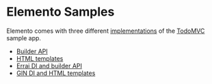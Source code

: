 # Elemento Samples

Elemento comes with three different [implementations](https://hal.github.io/elemento/index.html) of the [TodoMVC](http://todomvc.com/) sample app. 

- [Builder API](http://hal.github.io/elemento/builder/index.html)
- [HTML templates](http://hal.github.io/elemento/templated/index.html)
- [Errai DI and builder API](http://hal.github.io/elemento/arrai/index.html)
- [GIN DI and HTML templates](http://hal.github.io/elemento/gin/index.html)
